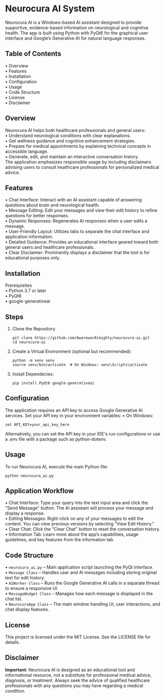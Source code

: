 # Neurocura AI System

Neurocura AI is a Windows-based AI assistant designed to provide supportive, evidence-based information on neurological and cognitive health. The app is built using Python with PyQt6 for the graphical user interface and Google’s Generative AI for natural language responses.

## Table of Contents
•	Overview<br/>
•	Features<br/>
•	Installation<br/>
•	Configuration<br/>
•	Usage<br/>
•	Code Structure<br/>
•	License<br/>
•	Disclaimer<br/>

## Overview
Neurocura AI helps both healthcare professionals and general users:<br/>
•	Understand neurological conditions with clear explanations.<br/>
•	Get wellness guidance and cognitive enhancement strategies.<br/>
•	Prepare for medical appointments by explaining technical concepts in accessible language.<br/>
•	Generate, edit, and maintain an interactive conversation history.<br/>
The application emphasizes responsible usage by including disclaimers advising users to consult healthcare professionals for personalized medical advice.<br/>

## Features
•	Chat Interface: Interact with an AI assistant capable of answering questions about brain and neurological health.<br/>
•	Message Editing: Edit your messages and view their edit history to refine questions for better responses.<br/>
•	Dynamic Responses: Regenerates AI responses when a user edits a message.<br/>
•	User-Friendly Layout: Utilizes tabs to separate the chat interface and application information.<br/>
•	Detailed Guidance: Provides an educational interface geared toward both general users and healthcare professionals.<br/>
•	Clear Disclaimer: Prominently displays a disclaimer that the tool is for educational purposes only.<br/>

## Installation
Prerequisites<br/>
•	Python 3.7 or later<br/>
•	PyQt6<br/>
•	google-generativeai<br/>

## Steps
1. Clone the Repository<br/>
   ```
   git clone https://github.com/AwarewarAlmighty/neurocura-ai.git
   cd neurocura-ai
   ```
2. Create a Virtual Environment (optional but recommended):<br/>
   ```
   python -m venv venv
   source venv/bin/activate  # On Windows: venv\Scripts\activate
   ```
3. Install Dependecies:<br/>
   ```
   pip install PyQt6 google-generativeai
   ```

## Configuration
The application requires an API key to access Google Generative AI services. Set your API key in your environment variables:
• On Windows:
  ```
  set API_KEY=your_api_key_here
  ```
Alternatively, you can set the API key in your IDE's run configurations or use a .env file with a package such as python-dotenv.

## Usage
To run Neurocura AI, execute the main Python file:
  ```
  python neurocura_ai.py
  ```
## Application Workflow
•	Chat Interface: Type your query into the text input area and click the "Send Message" button. The AI assistant will process your message and display a response.<br/>
•	Editing Messages: Right-click on any of your messages to edit the content. You can view previous versions by selecting "View Edit History."<br/>
•	Clear Chat: Click the "Clear Chat" button to reset the conversation history.<br/>
•	Information Tab: Learn more about the app’s capabilities, usage guidelines, and key features from the information tab.<br/>

## Code Structure
•	`neurocura_ai.py` – Main application script launching the PyQt interface.<br/>
•	`Message Class` – Handles user and AI messages including storing original text for edit history.<br/>
•	`AIWorker Class` – Runs the Google Generative AI calls in a separate thread to ensure a responsive UI.<br/>
•	`MessageWidget Class` – Manages how each message is displayed in the chat list.<br/>
•	`NeurocuraApp Class` – The main window handling UI, user interactions, and chat display features.<br/>

## License
This project is licensed under the MIT License. See the LICENSE file for details.

## Disclaimer
**Important**: Neurocura AI is designed as an educational tool and informational resource, not a substitute for professional medical advice, diagnosis, or treatment. Always seek the advice of qualified healthcare professionals with any questions you may have regarding a medical condition.
